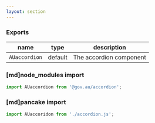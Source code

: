 ```yaml
---
layout: section
---
```


### Exports

| name       | type    | description
|------------|---------|-----------------------------------------------------------------------------
| `AUaccordion` | default | The accordion component

### [md]node_modules import

```jsx
import AUaccordion from '@gov.au/accordion';
```

### [md]pancake import

```jsx
import AUaccoridon from './accordion.js';
```
